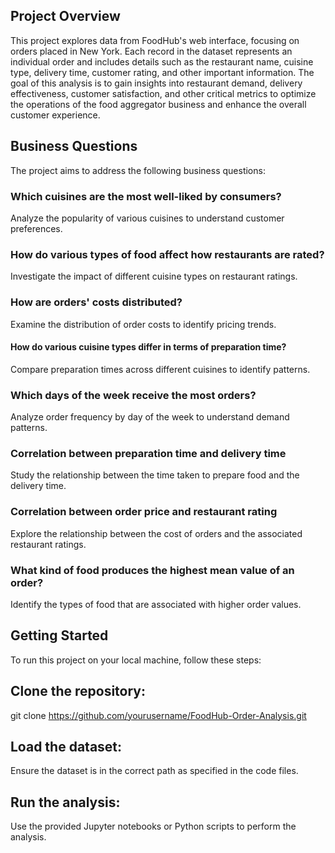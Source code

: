 ## Project Overview
This project explores data from FoodHub's web interface, focusing on orders placed in New York. Each record in the dataset represents an individual order and includes details such as the restaurant name, cuisine type, delivery time, customer rating, and other important information. The goal of this analysis is to gain insights into restaurant demand, delivery effectiveness, customer satisfaction, and other critical metrics to optimize the operations of the food aggregator business and enhance the overall customer experience.

## Business Questions
The project aims to address the following business questions:

### Which cuisines are the most well-liked by consumers?
Analyze the popularity of various cuisines to understand customer preferences.

### How do various types of food affect how restaurants are rated?
Investigate the impact of different cuisine types on restaurant ratings.

### How are orders' costs distributed?
Examine the distribution of order costs to identify pricing trends.

#### How do various cuisine types differ in terms of preparation time?
Compare preparation times across different cuisines to identify patterns.

### Which days of the week receive the most orders?
Analyze order frequency by day of the week to understand demand patterns.

### Correlation between preparation time and delivery time
Study the relationship between the time taken to prepare food and the delivery time.

### Correlation between order price and restaurant rating
Explore the relationship between the cost of orders and the associated restaurant ratings.
### What kind of food produces the highest mean value of an order?
Identify the types of food that are associated with higher order values.


## Getting Started
To run this project on your local machine, follow these steps:

## Clone the repository:
git clone https://github.com/yourusername/FoodHub-Order-Analysis.git

## Load the dataset:
Ensure the dataset is in the correct path as specified in the code files.

## Run the analysis:
Use the provided Jupyter notebooks or Python scripts to perform the analysis.
